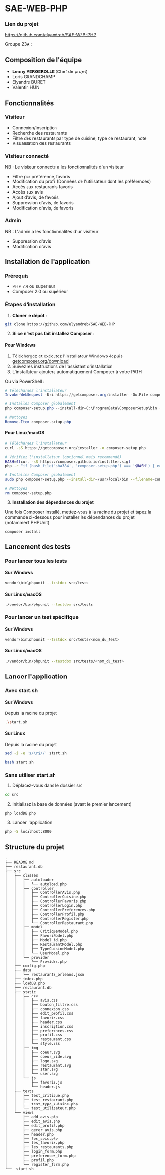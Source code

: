 # SAE-WEB-PHP

### Lien du projet
https://github.com/elyandreb/SAE-WEB-PHP

Groupe 23A :

## Composition de l'équipe
- **Lenny VERGEROLLE** (Chef de projet)
- Loris GRANDCHAMP
- Elyandre BURET
- Valentin HUN

## Fonctionnalités
### Visiteur 
- Connexion/inscription
- Recherche des restaurants
- Filtre des restaurants par type de cuisine, type de restaurant, note
- Visualisation des restaurants
### Visiteur connecté
NB : Le visiteur connecté a les fonctionnalités d'un visiteur
- Filtre par préférence, favoris
- Modification du profil (Données de l'utilisateur dont les préférences)
- Accès aux restaurants favoris 
- Accès aux avis
- Ajout d'avis, de favoris
- Suppression d'avis, de favoris
- Modification d'avis, de favoris
### Admin 
NB : L'admin a les fonctionnalités d'un visiteur
- Suppression d'avis
- Modification d'avis

## Installation de l'application

### Prérequis
- PHP 7.4 ou supérieur
- Composer 2.0 ou supérieur

### Étapes d'installation

1. **Cloner le dépôt** :
```bash
git clone https://github.com/elyandreb/SAE-WEB-PHP
```

2. **Si ce n'est pas fait installez Composer** :

#### Pour Windows

1. Téléchargez et exécutez l'installateur Windows depuis [getcomposer.org/download](https://getcomposer.org/download/)
2. Suivez les instructions de l'assistant d'installation
3. L'installateur ajoutera automatiquement Composer à votre PATH

Ou via PowerShell :
```powershell
# Téléchargez l'installateur
Invoke-WebRequest -Uri https://getcomposer.org/installer -OutFile composer-setup.php

# Installez Composer globalement
php composer-setup.php --install-dir=C:\ProgramData\ComposerSetup\bin --filename=composer

# Nettoyez
Remove-Item composer-setup.php
```

#### Pour Linux/macOS

```bash
# Téléchargez l'installateur
curl -sS https://getcomposer.org/installer -o composer-setup.php

# Vérifiez l'installateur (optionnel mais recommandé)
HASH=$(curl -sS https://composer.github.io/installer.sig)
php -r "if (hash_file('sha384', 'composer-setup.php') === '$HASH') { echo 'Installer verified'; } else { echo 'Installer corrupt'; unlink('composer-setup.php'); } echo PHP_EOL;"

# Installez Composer globalement
sudo php composer-setup.php --install-dir=/usr/local/bin --filename=composer

# Nettoyez
rm composer-setup.php
```

3. **Installation des dépendances du projet**

Une fois Composer installé, mettez-vous à la racine du projet et tapez la commande ci-dessous pour installer les dépendances du projet (notamment PHPUnit)

```bash
composer install
```

## Lancement des tests
### Pour lancer tous les tests

#### Sur Windows
```bash
vendor\bin\phpunit --testdox src/tests
```
#### Sur Linux/macOS
```bash
./vendor/bin/phpunit --testdox src/tests
```

### Pour lancer un test spécifique

#### Sur Windows
```bash
vendor\bin\phpunit --testdox src/tests/<nom_du_test>
```
#### Sur Linux/macOS
```bash
./vendor/bin/phpunit --testdox src/tests/<nom_du_test>
```

## Lancer l'application

### Avec start.sh

#### Sur Windows
Depuis la racine du projet
```bash
.\start.sh
```

#### Sur Linux
Depuis la racine du projet
```bash
sed -i -e 's/\r$//' start.sh
```
```bash
bash start.sh
```

### Sans utiliser start.sh
1. Déplacez-vous dans le dossier src
```bash
cd src
```

2. Initialisez la base de données (avant le premier lancement)
```bash
php loadDB.php
```

3. Lancer l'application
```sh
php -S localhost:8000
```
## Structure du projet

```
.
├── README.md
├── restaurant.db
├── src
│   ├── classes
│   │   ├── autoloader
│   │   │   └── autoload.php
│   │   ├── controller
│   │   │   ├── ControllerAvis.php
│   │   │   ├── ControllerCuisine.php
│   │   │   ├── ControllerFavoris.php
│   │   │   ├── ControllerLogin.php
│   │   │   ├── ControllerPreferences.php
│   │   │   ├── ControllerProfil.php
│   │   │   ├── ControllerRegister.php
│   │   │   └── ControllerRestaurant.php
│   │   ├── model
│   │   │   ├── CritiqueModel.php
│   │   │   ├── FavoriModel.php
│   │   │   ├── Model_bd.php
│   │   │   ├── RestaurantModel.php
│   │   │   ├── TypeCuisineModel.php
│   │   │   └── UserModel.php
│   │   └── provider
│   │       └── Provider.php
│   ├── config.php
│   ├── data
│   │   └── restaurants_orleans.json
│   ├── index.php
│   ├── loadDB.php
│   ├── restaurant.db
│   ├── static
│   │   ├── css
│   │   │   ├── avis.css
│   │   │   ├── bouton_filtre.css
│   │   │   ├── connexion.css
│   │   │   ├── edit_profil.css
│   │   │   ├── favoris.css
│   │   │   ├── header.css
│   │   │   ├── inscription.css
│   │   │   ├── preferences.css
│   │   │   ├── profil.css
│   │   │   ├── restaurant.css
│   │   │   └── style.css
│   │   ├── img
│   │   │   ├── coeur.svg
│   │   │   ├── coeur_vide.svg
│   │   │   ├── logo.svg
│   │   │   ├── restaurant.svg
│   │   │   ├── star.svg
│   │   │   └── user.svg
│   │   └── js
│   │       ├── favoris.js
│   │       └── header.js
│   ├── tests
│   │   ├── test_critique.php
│   │   ├── test_restaurant.php
│   │   ├── test_type_cuisine.php
│   │   └── test_utilisateur.php
│   └── views
│       ├── add_avis.php
│       ├── edit_avis.php
│       ├── edit_profil.php
│       ├── gerer_avis.php
│       ├── header.php
│       ├── les_avis.php
│       ├── les_favoris.php
│       ├── les_restaurants.php
│       ├── login_form.php
│       ├── preferences_form.php
│       ├── profil.php
│       └── register_form.php
└──  start.sh

```

